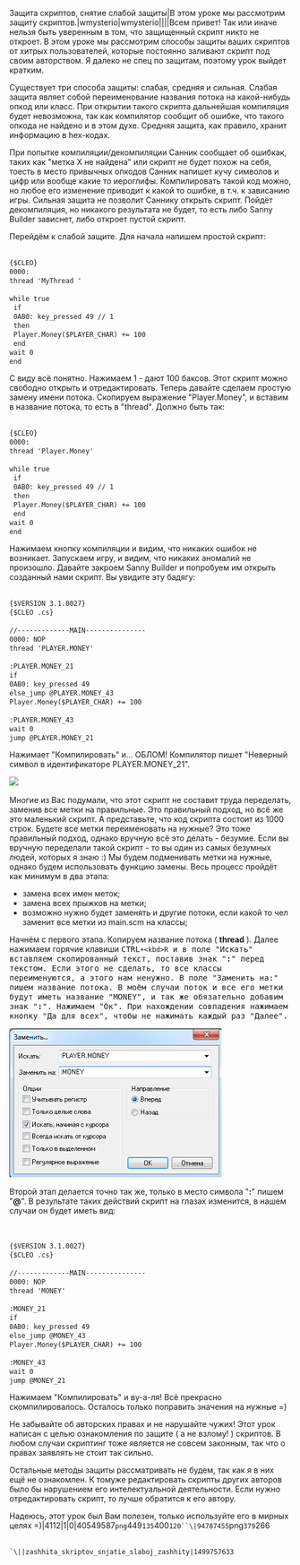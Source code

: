 Защита скриптов, снятие слабой защиты|В этом уроке мы рассмотрим защиту скриптов.|wmysterio|wmysterio||||Всем привет! Так или иначе нельзя быть уверенным в том, что защищенный скрипт никто не откроет. В этом уроке мы рассмотрим способы защиты ваших скриптов от хитрых пользователей, которые постоянно заливают скрипт под своим авторством. Я далеко не спец по защитам, поэтому урок выйдет кратким.

Существует три способа защиты: слабая, средняя и сильная. Слабая защита являет собой переименование названия потока на какой-нибудь опкод или класс. При открытии такого скрипта дальнейшая компиляция будет невозможна, так как компилятор сообщит об ошибке, что такого опкода не найдено и в этом духе. Средняя защита, как правило, хранит информацию в hex-кодах.

При попытке компиляции/декомпиляции Санник сообщает об ошибкак, таких как "метка X не найдена" или скрипт не будет похож на себя, тоесть в место привычных опкодов Санник напишет кучу символов и цифр или вообще какие то иероглифы. Компилировать такой код можно, но любое его изменение приводит к какой то ошибке, в т.ч. к зависанию игры. Сильная защита не позволит Саннику открыть скрипт. Пойдёт декомпиляция, но никакого результата не будет, то есть либо Sanny Builder зависнет, либо откроет пустой скрипт.

Перейдём к слабой защите. Для начала напишем простой скрипт:


```

{$CLEO}
0000:
thread 'MyThread '

while true
 if
 0AB0: key_pressed 49 // 1
 then
 Player.Money($PLAYER_CHAR) += 100
 end
wait 0
end
```



С виду всё понятно. Нажимаем 1 - дают 100 баксов. Этот скрипт можно свободно открыть и отредактировать. Теперь давайте сделаем простую замену имени потока. Скопируем выражение "Player.Money", и вставим в название потока, то есть в "thread". Должно быть так:


```

{$CLEO}
0000:
thread 'Player.Money'

while true
 if
 0AB0: key_pressed 49 // 1
 then
 Player.Money($PLAYER_CHAR) += 100
 end
wait 0
end
```



Нажимаем кнопку компиляции и видим, что никаких ошибок не возникает. Запускаем игру, и видим, что никаких аномалий не произошло. Давайте закроем Sanny Builder и попробуем им открыть созданный нами скрипт. Вы увидите эту бадягу:


```

{$VERSION 3.1.0027}
{$CLEO .cs}

//-------------MAIN---------------
0000: NOP 
thread 'PLAYER.MONEY' 

:PLAYER.MONEY_21
if 
0AB0: key_pressed 49 
else_jump @PLAYER.MONEY_43 
Player.Money($PLAYER_CHAR) += 100

:PLAYER.MONEY_43
wait 0 
jump @PLAYER.MONEY_21
```



Нажимает "Компилировать" и... ОБЛОМ! Компилятор пишет "Неверный символ в идентификаторе PLAYER.MONEY_21".

<!--IMG1--><img src="https://github.com/wmysterio/scm-scripting-lessons/raw/resources/_pu/1/40549587.png" /><!--IMG1-->

Многие из Вас подумали, что этот скрипт не составит труда переделать, заменив все метки на правильные. Это правильный подход, но всё же это маленький скрипт. А представьте, что код скрипта состоит из 1000 строк. Будете все метки переименовать на нужные? Это тоже правильный подход, однако вручную всё это делать - безумие. Если вы вручную переделали такой скрипт - то вы один из самых безумных людей, которых я знаю :) Мы будем подменивать метки на нужные, однако будем использовать функцию замены. Весь процесс пройдёт как минимум в два этапа:


- замена всех имен меток;
- замена всех прыжков на метки;
- возможно нужно будет заменять и другие потоки, если какой то чел заменит все метки из main.scm на классы;


Начнём с первого этапа. Копируем название потока ( **thread** ). Далее нажимаем горячие клавиши <kbd>CTRL`+<kbd>R` и в поле "Искать" вставляем скопированный текст, поставив знак "**:**" перед текстом. Если этого не сделать, то все классы переименуются, а этого нам ненужно. В поле "Заменить на:" пишем название потока. В моём случаи поток и все его метки будут иметь название "MONEY", и так же обязательно добавим знак "**:**". Нажимаем "Ок". При нахождении совпадения нажимаем кнопку "Да для всех", чтобы не нажимать каждый раз "Далее".

<!--IMG2--><img src="/_pu/1/94787455.png" /><!--IMG2-->

Второй этап делается точно так же, только в место символа "**:**" пишем "**@**". В результате таких действий скрипт на глазах изменится, в нашем случаи он будет иметь вид:


```


{$VERSION 3.1.0027}
{$CLEO .cs}
 
//-------------MAIN---------------
0000: NOP 
thread 'MONEY' 
 
:MONEY_21
if 
0AB0: key_pressed 49 
else_jump @MONEY_43 
Player.Money($PLAYER_CHAR) += 100
 
:MONEY_43
wait 0 
jump @MONEY_21

```



Нажимаем "Компилировать" и ву-а-ля! Всё прекрасно скомпилировалось. Осталось только поправить значения на нужные =)

Не забывайте об авторских правах и не нарушайте чужих! Этот урок написан с целью ознакомления по защите ( а не взлому! ) скриптов. В любом случаи скриптинг тоже является не совсем законным, так что о правах заявлять не стоит так сильно.

Остальные методы защиты рассматривать не будем, так как я в них ещё не ознакомлен. К томуже редактировать скрипты других авторов было бы нарушением его интелектуальной деятельности. Если нужно отредактировать скрипт, то лучше обратится к его автору.

Надеюсь, этот урок был Вам полезен, только используйте его в мирных целях =)|4112|1|0|40549587`png`449`135`400`120``\|94787455`png`379`266
```

`\||zashhita_skriptov_snjatie_slaboj_zashhity|1499757633